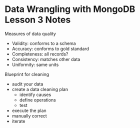 Data Wrangling with MongoDB Lesson 3 Notes
====

Measures of data quality
- Validity: conforms to a schema
- Accuracy: conforms to gold standard
- Completeness: all records?
- Consistency: matches other data
- Uniformity: same units

Blueprint for cleaning
- audit your data
- create a data cleaning plan
  - identify causes
  - define operations
  - test
- execute the plan
- manually correct
- iterate


